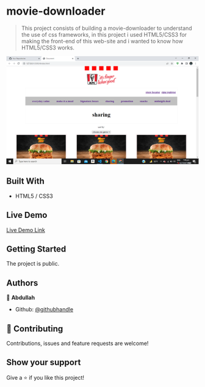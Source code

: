 # movie-downloader
> This project consists of building a movie-downloader to understand the use of css frameworks, in this project i used HTML5/CSS3 for making the front-end of this web-site and i wanted to know how HTML5/CSS3 works.

![Alt text](https://github.com/abdullah-FullStackDev/kfc-food-page/blob/main/Screenshot%20(29).png)

## Built With

- HTML5 / CSS3

## Live Demo

[Live Demo Link](https://abdullah-fullstackdev.github.io/kfc-food-page/)

## Getting Started

The project is public.

## Authors

👤 **Abdullah**

- Github: [@githubhandle](https://github.com/abdullah-FullStackDev)


## 🤝 Contributing

Contributions, issues and feature requests are welcome!

## Show your support

Give a ⭐️ if you like this project!

